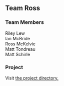Team Ross
---------

### Team Members
Riley Lew  
Ian McBride  
Ross McKelvie  
Matt Tondreau  
Matt Schirle

### Project
Visit [the project directory.](https://github.com/dekhtyar/CSC366-Spring2013/tree/team-ross/project)
